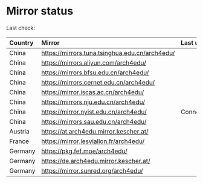 <script src="./time.js"></script>
# Mirror status
Last check: <script type="text/javascript">localize(1722399544.8134735);</script>

|Country|Mirror|Last update|
|:------|:-----|:----------|
|China|https://mirrors.tuna.tsinghua.edu.cn/arch4edu/|<script type="text/javascript">localize(1722364475);</script>|
|China|https://mirrors.aliyun.com/arch4edu/|<script type="text/javascript">localize(1722364475);</script>|
|China|https://mirrors.bfsu.edu.cn/arch4edu/|<script type="text/javascript">localize(1722364475);</script>|
|China|https://mirrors.cernet.edu.cn/arch4edu/|<script type="text/javascript">localize(1722364475);</script>|
|China|https://mirror.iscas.ac.cn/arch4edu/|<script type="text/javascript">localize(1722364475);</script>|
|China|https://mirrors.nju.edu.cn/arch4edu/|<script type="text/javascript">localize(1722278060);</script>|
|China|https://mirror.nyist.edu.cn/arch4edu/|ConnectionError|
|China|https://mirrors.sau.edu.cn/arch4edu/|<script type="text/javascript">localize(1722364475);</script>|
|Austria|https://at.arch4edu.mirror.kescher.at/|<script type="text/javascript">localize(1722364475);</script>|
|France|https://mirror.lesviallon.fr/arch4edu/|<script type="text/javascript">localize(1722364475);</script>|
|Germany|https://pkg.fef.moe/arch4edu/|<script type="text/javascript">localize(1722364475);</script>|
|Germany|https://de.arch4edu.mirror.kescher.at/|<script type="text/javascript">localize(1722364475);</script>|
|Germany|https://mirror.sunred.org/arch4edu/|<script type="text/javascript">localize(1722364475);</script>|

<script src="./tablefilter/tablefilter.js"></script>
<script src="./table.js"></script>